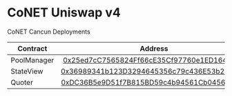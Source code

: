 # CoNET Uniswap v4

CoNET Cancun Deployments

<table><thead><tr><th width="282">Contract</th><th align="center">Address</th></tr></thead><tbody><tr><td>PoolManager</td><td align="center"><a href="https://cancun.conet.network/address/0x25ed7cC7565824Ff66cE35Cf97760e1ED1641200?tab=contract">0x25ed7cC7565824Ff66cE35Cf97760e1ED1641200</a></td></tr><tr><td>StateView</td><td align="center"><a href="https://cancun.conet.network/address/0x36989341b123D3294645356c79c436E53b28C97E?tab=contract">0x36989341b123D3294645356c79c436E53b28C97E</a></td></tr><tr><td>Quoter</td><td align="center"><a href="https://cancun.conet.network/address/0xDC36B5e9D51f7B815BD59c4b94561Cb0456E52c4?tab=contract">0xDC36B5e9D51f7B815BD59c4b94561Cb0456E52c4</a></td></tr></tbody></table>

